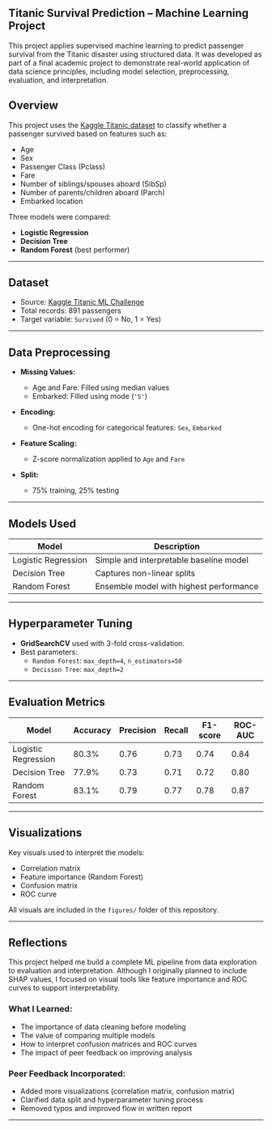 ## Titanic Survival Prediction – Machine Learning Project

This project applies supervised machine learning to predict passenger survival from the Titanic disaster using structured data. It was developed as part of a final academic project to demonstrate real-world application of data science principles, including model selection, preprocessing, evaluation, and interpretation.


##  Overview

This project uses the [Kaggle Titanic dataset](https://www.kaggle.com/competitions/titanic) to classify whether a passenger survived based on features such as:
- Age
- Sex
- Passenger Class (Pclass)
- Fare
- Number of siblings/spouses aboard (SibSp)
- Number of parents/children aboard (Parch)
- Embarked location

Three models were compared:
- **Logistic Regression**
- **Decision Tree**
- **Random Forest** (best performer)

---

##  Dataset

- Source: [Kaggle Titanic ML Challenge](https://www.kaggle.com/competitions/titanic)
- Total records: 891 passengers
- Target variable: `Survived` (0 = No, 1 = Yes)

---

##  Data Preprocessing

- **Missing Values:**  
  - Age and Fare: Filled using median values  
  - Embarked: Filled using mode (`'S'`)

- **Encoding:**  
  - One-hot encoding for categorical features: `Sex`, `Embarked`

- **Feature Scaling:**  
  - Z-score normalization applied to `Age` and `Fare`

- **Split:**  
  - 75% training, 25% testing

---

##  Models Used

| Model               | Description                              |
|--------------------|------------------------------------------|
| Logistic Regression| Simple and interpretable baseline model  |
| Decision Tree       | Captures non-linear splits               |
| Random Forest       | Ensemble model with highest performance |

---

##  Hyperparameter Tuning

- **GridSearchCV** used with 3-fold cross-validation.
- Best parameters:
  - `Random Forest`: `max_depth=4`, `n_estimators=50`
  - `Decision Tree`: `max_depth=2`

---

##  Evaluation Metrics

| Model               | Accuracy | Precision | Recall | F1-score | ROC-AUC |
|--------------------|----------|-----------|--------|----------|---------|
| Logistic Regression| 80.3%    | 0.76      | 0.73   | 0.74     | 0.84    |
| Decision Tree       | 77.9%    | 0.73      | 0.71   | 0.72     | 0.80    |
| Random Forest       | 83.1%    | 0.79      | 0.77   | 0.78     | 0.87    |

---

## Visualizations

Key visuals used to interpret the models:
- Correlation matrix
- Feature importance (Random Forest)
- Confusion matrix
- ROC curve

All visuals are included in the `figures/` folder of this repository.

---

## Reflections

This project helped me build a complete ML pipeline from data exploration to evaluation and interpretation. Although I originally planned to include SHAP values, I focused on visual tools like feature importance and ROC curves to support interpretability.

###  What I Learned:
- The importance of data cleaning before modeling
- The value of comparing multiple models
- How to interpret confusion matrices and ROC curves
- The impact of peer feedback on improving analysis

### Peer Feedback Incorporated:
- Added more visualizations (correlation matrix, confusion matrix)
- Clarified data split and hyperparameter tuning process
- Removed typos and improved flow in written report

---

